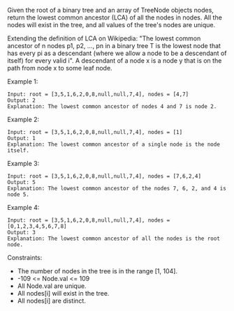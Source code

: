 Given the root of a binary tree and an array of TreeNode objects nodes, return the lowest common ancestor (LCA) of all the nodes in nodes. All the nodes will exist in the tree, and all values of the tree's nodes are unique.

Extending the definition of LCA on Wikipedia: "The lowest common ancestor of n nodes p1, p2, ..., pn in a binary tree T is the lowest node that has every pi as a descendant (where we allow a node to be a descendant of itself) for every valid i". A descendant of a node x is a node y that is on the path from node x to some leaf node. 

Example 1:
```
Input: root = [3,5,1,6,2,0,8,null,null,7,4], nodes = [4,7]
Output: 2
Explanation: The lowest common ancestor of nodes 4 and 7 is node 2.
```

Example 2:
```
Input: root = [3,5,1,6,2,0,8,null,null,7,4], nodes = [1]
Output: 1
Explanation: The lowest common ancestor of a single node is the node itself.
```

Example 3:
```
Input: root = [3,5,1,6,2,0,8,null,null,7,4], nodes = [7,6,2,4]
Output: 5
Explanation: The lowest common ancestor of the nodes 7, 6, 2, and 4 is node 5.
```

Example 4:
```
Input: root = [3,5,1,6,2,0,8,null,null,7,4], nodes = [0,1,2,3,4,5,6,7,8]
Output: 3
Explanation: The lowest common ancestor of all the nodes is the root node.
```

Constraints:

- The number of nodes in the tree is in the range [1, 104].
- -109 <= Node.val <= 109
- All Node.val are unique.
- All nodes[i] will exist in the tree.
- All nodes[i] are distinct.